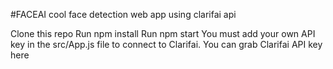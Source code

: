 #FACEAI
cool face detection web app using clarifai api

Clone this repo
Run npm install
Run npm start
You must add your own API key in the src/App.js file to connect to Clarifai.
You can grab Clarifai API key here

